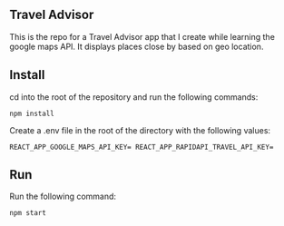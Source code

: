 ## Travel Advisor

This is the repo for a Travel Advisor app that I create while learning the google maps API. It displays places close by based on geo location.

## Install

cd into the root of the repository and run the following commands:

`
npm install
`

Create a .env file in the root of the directory with the following values:

`
REACT_APP_GOOGLE_MAPS_API_KEY=
REACT_APP_RAPIDAPI_TRAVEL_API_KEY=
`

## Run

Run the following command:

`
npm start
`
